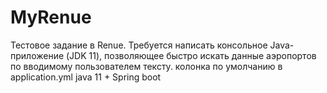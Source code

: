 # MyRenue
Тестовое задание в Renue.
Требуется написать консольное Java-приложение (JDK 11), позволяющее быстро искать данные аэропортов по вводимому пользователем тексту. колонка по умолчанию в application.yml java 11 + Spring boot
